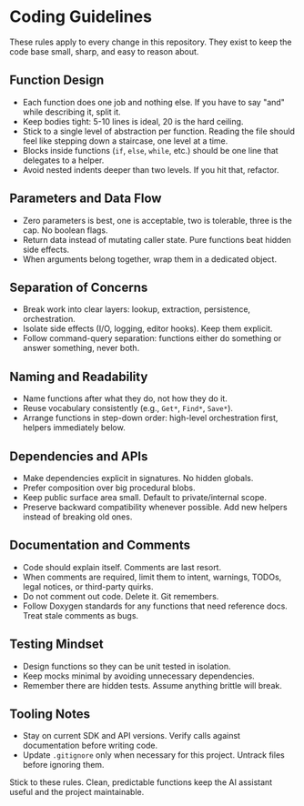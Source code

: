 # Coding Guidelines

These rules apply to every change in this repository. They exist to keep the code base small, sharp, and easy to reason about.

## Function Design

- Each function does one job and nothing else. If you have to say "and" while describing it, split it.
- Keep bodies tight: 5-10 lines is ideal, 20 is the hard ceiling.
- Stick to a single level of abstraction per function. Reading the file should feel like stepping down a staircase, one level at a time.
- Blocks inside functions (`if`, `else`, `while`, etc.) should be one line that delegates to a helper.
- Avoid nested indents deeper than two levels. If you hit that, refactor.

## Parameters and Data Flow

- Zero parameters is best, one is acceptable, two is tolerable, three is the cap. No boolean flags.
- Return data instead of mutating caller state. Pure functions beat hidden side effects.
- When arguments belong together, wrap them in a dedicated object.

## Separation of Concerns

- Break work into clear layers: lookup, extraction, persistence, orchestration.
- Isolate side effects (I/O, logging, editor hooks). Keep them explicit.
- Follow command-query separation: functions either do something or answer something, never both.

## Naming and Readability

- Name functions after what they do, not how they do it.
- Reuse vocabulary consistently (e.g., `Get*`, `Find*`, `Save*`).
- Arrange functions in step-down order: high-level orchestration first, helpers immediately below.

## Dependencies and APIs

- Make dependencies explicit in signatures. No hidden globals.
- Prefer composition over big procedural blobs.
- Keep public surface area small. Default to private/internal scope.
- Preserve backward compatibility whenever possible. Add new helpers instead of breaking old ones.

## Documentation and Comments

- Code should explain itself. Comments are last resort.
- When comments are required, limit them to intent, warnings, TODOs, legal notices, or third-party quirks.
- Do not comment out code. Delete it. Git remembers.
- Follow Doxygen standards for any functions that need reference docs. Treat stale comments as bugs.

## Testing Mindset

- Design functions so they can be unit tested in isolation.
- Keep mocks minimal by avoiding unnecessary dependencies.
- Remember there are hidden tests. Assume anything brittle will break.

## Tooling Notes

- Stay on current SDK and API versions. Verify calls against documentation before writing code.
- Update `.gitignore` only when necessary for this project. Untrack files before ignoring them.

Stick to these rules. Clean, predictable functions keep the AI assistant useful and the project maintainable.
